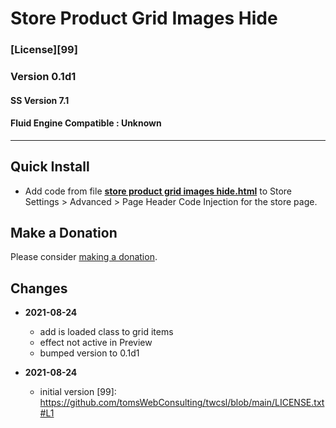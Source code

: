 # Store Product Grid Images Hide

### [License][99]

### Version 0.1d1

#### SS Version 7.1

#### Fluid Engine Compatible : Unknown

---

## Quick Install

* Add code from file
  **[store product grid images hide.html](store%20product%20grid%20images%20hide.html#L1)**
  to Store Settings > Advanced > Page Header Code Injection for the store page.
  
## Make a Donation

Please consider [making a donation](https://github.com/tomsWebConsulting/twcsl#make-a-donation).

## Changes

* **2021-08-24**

  * add is loaded class to grid items
  * effect not active in Preview
  * bumped version to 0.1d1
  
* **2021-08-24**

  * initial version
[99]: https://github.com/tomsWebConsulting/twcsl/blob/main/LICENSE.txt#L1
